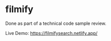 # filmify

Done as part of a technical code sample review.

Live Demo: https://filmifysearch.netlify.app/